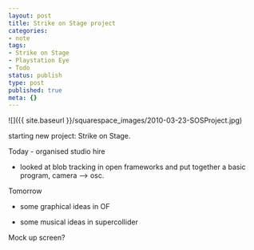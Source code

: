 ```yaml
---
layout: post
title: Strike on Stage project
categories:
- note
tags:
- Strike on Stage
- Playstation Eye
- Todo
status: publish
type: post
published: true
meta: {}
---
```


![]({{ site.baseurl }}/squarespace_images/2010-03-23-SOSProject.jpg)

starting new project: Strike on Stage.

Today - organised studio hire

- looked at blob tracking in open frameworks and put together a basic program, camera --> osc.

Tomorrow

- some graphical ideas in OF

- some musical ideas in supercollider

Mock up screen?
